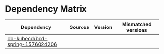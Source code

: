 # Dependency Matrix

Dependency | Sources | Version | Mismatched versions
---------- | ------- | ------- | -------------------
[cb-kubecd/bdd-spring-1576024206](https://github.com/cb-kubecd/bdd-spring-1576024206.git) |  | []() | 
